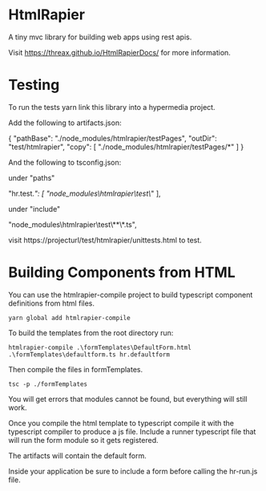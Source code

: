 # HtmlRapier
A tiny mvc library for building web apps using rest apis.

Visit https://threax.github.io/HtmlRapierDocs/ for more information.

# Testing
To run the tests yarn link this library into a hypermedia project.

Add the following to artifacts.json:

  {
    "pathBase": "./node_modules/htmlrapier/testPages",
    "outDir": "test/htmlrapier",
    "copy": [
      "./node_modules/htmlrapier/testPages/*"
    ]
  }

And the following to tsconfig.json:

under "paths"

"hr.test.*": [
    "node_modules\\htmlrapier\\test\\*"
],

under "include"

"node_modules\\htmlrapier\\test\\**\\*.ts",

visit https://projecturl/test/htmlrapier/unittests.html to test.

# Building Components from HTML
You can use the htmlrapier-compile project to build typescript component definitions from html files.

`yarn global add htmlrapier-compile`

To build the templates from the root directory run:

`htmlrapier-compile .\formTemplates\DefaultForm.html .\formTemplates\defaultform.ts hr.defaultform`

Then compile the files in formTemplates.

`tsc -p ./formTemplates`

You will get errors that modules cannot be found, but everything will still work.

Once you compile the html template to typescript compile it with the typescript compiler to produce a js file. Include a runner typescript file that will run the form
module so it gets registered.

The artifacts will contain the default form.

Inside your application be sure to include a form before calling the hr-run.js file.